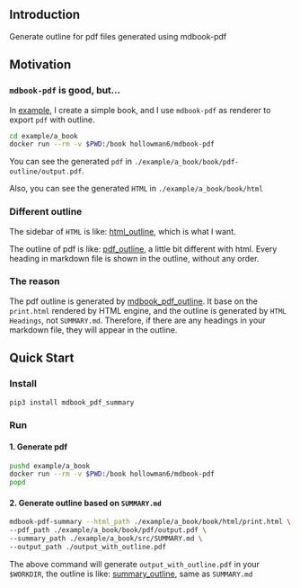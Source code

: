 ## Introduction
Generate outline for pdf files generated using mdbook-pdf

## Motivation
### `mdbook-pdf` is good, but...
In [example](./example), I create a simple book, and I use `mdbook-pdf` as renderer to export `pdf` with outline.
```bash
cd example/a_book
docker run --rm -v $PWD:/book hollowman6/mdbook-pdf
```
You can see the generated `pdf` in `./example/a_book/book/pdf-outline/output.pdf`.

Also, you can see the generated `HTML` in `./example/a_book/book/html`

### Different outline

The sidebar of `HTML` is like: [html_outline](./data/html_outline.png), which is what I want.

The outline of pdf is like: [pdf_outline](./data/pdf_outline.png), a little bit different with html. Every heading in markdown file is shown in the outline, without any order.

### The reason
The pdf outline is generated by [mdbook_pdf_outline](https://github.com/HollowMan6/mdbook-pdf/blob/main/mdbook_pdf_outline/mdbook_pdf_outline.py). It base on the `print.html` rendered by HTML engine, and the outline is generated by `HTML Headings`, not `SUMMARY.md`. Therefore, if there are any headings in your markdown file, they will appear in the outline.

## Quick Start
### Install
```bash
pip3 install mdbook_pdf_summary
```
### Run
#### 1. Generate pdf 
```bash
pushd example/a_book
docker run --rm -v $PWD:/book hollowman6/mdbook-pdf
popd
```
#### 2. Generate outline based on  `SUMMARY.md`
```bash
mdbook-pdf-summary --html_path ./example/a_book/book/html/print.html \
--pdf_path ./example/a_book/book/pdf/output.pdf \
--summary_path ./example/a_book/src/SUMMARY.md \
--output_path ./output_with_outline.pdf 
```
The above command will generate `output_with_outline.pdf` in your `$WORKDIR`, the outline is like: [summary_outline](./data/summary_outline.png), same as `SUMMARY.md`